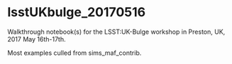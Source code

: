 # lsstUKbulge_20170516 #

Walkthrough notebook(s) for the LSST:UK-Bulge workshop in Preston, UK, 2017 May 16th-17th.

Most examples culled from sims_maf_contrib.
